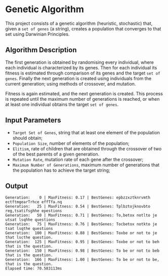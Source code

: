 # Genetic Algorithm

This project consists of a genetic algorithm (heuristic, stochastic) that, given a `set of genes` (a string), creates a population that converges to that set using Darwinian Principles.

## Algorithm Description

The first generation is obtained by randomising every individual, where each individual is characterized by its genes. Then for each individual its fitness is estimated through comparison of its genes and the target `set of genes`. Finally the next generation is created using individuals from the current generation; using methods of crossover, and mutation.

Fitness is again estimated, and the next generation is created. This process is repeated until the maximum number of generations is reached, or when at least one individual obtains the target `set of genes`.

## Input Parameters

- `Target Set of Genes`, string that at least one element of the population should obtain;
- `Population Size`, number of elements of the population;
- `Elitism`, rate of children that are obtained through the crossover of two of the best parents of a given generation.
- `Mutation Rate`, mutation rate of each gene after the crossover;
- `Maximum Number of Generations`, maximum number of generations that the population has to achieve the target string;

## Output

```shell
Generation:    0 | MaxFitness: 0.17 | BestGenes: epbzzxztknrvmth ectftmgearTrhce effTfa.nq
Generation:   25 | MaxFitness: 0.54 | BestGenes: Tplbztojknovbto reg,tsatifsghhe epestions
Generation:   50 | MaxFitness: 0.71 | BestGenes: To,betox notlto je utsat lsqhhe questions
Generation:   75 | MaxFitness: 0.76 | BestGenes: Tocbetox notkto je  tsat lsqthe questions
Generation:  100 | MaxFitness: 0.88 | BestGenes: Toxbe or not to je  that lscthe question.
Generation:  125 | MaxFitness: 0.95 | BestGenes: Toxbe or not to beh that is the question.
Generation:  150 | MaxFitness: 0.98 | BestGenes: To be or not to beb that is the question.
Generation:  166 | MaxFitness: 1.00 | BestGenes: To be or not to be, that is the question.
Elapsed time: 70.583113ms
```
